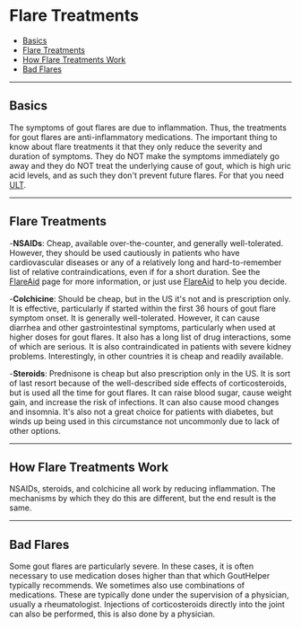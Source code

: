 # Flare Treatments

- [Basics](#basics)
- [Flare Treatments](#flare-treatments)
- [How Flare Treatments Work](#how-flare-treatments-work)
- [Bad Flares](#bad-flares)

---

## <span id="basics">Basics</span>

The symptoms of gout flares are due to inflammation. Thus, the treatments for gout flares are anti-inflammatory medications. The important thing to know about flare treatments it that they only
reduce the severity and duration of symptoms. They do NOT make the symptoms immediately go away and
they do NOT treat the underlying cause of gout, which is high uric acid levels, and as such they don't prevent future flares. For that you need [ULT](/treatments/about/ult/).

---

## <span id="flare-treatments">Flare Treatments</span>

-**NSAIDs**: Cheap, available over-the-counter, and generally well-tolerated. However, they should be used cautiously in patients who have cardiovascular diseases or any of a relatively long and hard-to-remember list of relative contraindications, even if for a short duration. See the [FlareAid](/flareaids/about/) page for more information, or just use [FlareAid](/flareaids/create/) to help you decide.

-**Colchicine**: Should be cheap, but in the US it's not and is prescription only. It is effective, particularly if started within the first 36 hours of gout flare symptom onset. It is generally well-tolerated. However, it can cause diarrhea and other gastrointestinal symptoms, particularly when used at higher doses for gout flares. It also has a long list of drug interactions, some of which are serious. It is also contraindicated in patients with severe kidney problems. Interestingly, in other countries it is cheap and readily available.

-**Steroids**: Prednisone is cheap but also prescription only in the US. It is sort of last resort because of the well-described side effects of corticosteroids, but is used all the time for gout flares. It can raise blood sugar, cause weight gain, and increase the risk of infections. It can also cause mood changes and insomnia. It's also not a great choice for patients with diabetes, but winds up being used in this circumstance not uncommonly due to lack of other options.

---

## <span id="how-flare-treatments-work">How Flare Treatments Work</span>

NSAIDs, steroids, and colchicine all work by reducing inflammation. The mechanisms by which they do this are different, but the end result is the same.

---

## <span id="bad-flares">Bad Flares</span>

Some gout flares are particularly severe. In these cases, it is often necessary to use medication doses
higher than that which GoutHelper typically recommends. We sometimes also use combinations of medications.
These are typically done under the supervision of a physician, usually a rheumatologist. Injections of corticosteroids directly into the joint can also be performed, this is also done by a physician.
